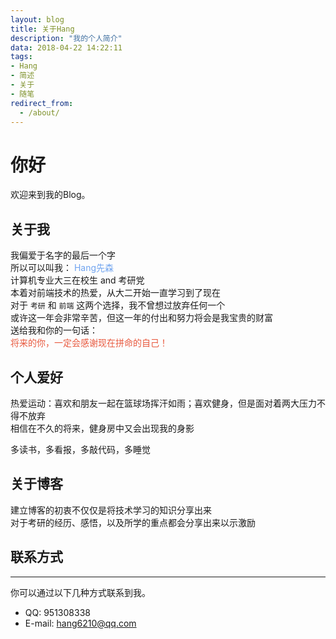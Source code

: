 ```yaml
---
layout: blog
title: 关于Hang
description: "我的个人简介"
data: 2018-04-22 14:22:11
tags: 
- Hang
- 简述
- 关于
- 随笔
redirect_from:
  - /about/
---
```


# 你好

欢迎来到我的Blog。

## 关于我

我偏爱于名字的最后一个字  
所以可以叫我： <font color="#6fa3ef">Hang先森</font>  
计算机专业大三在校生 and 考研党  
本着对前端技术的热爱，从大二开始一直学习到了现在  
对于 ``考研`` 和 ``前端`` 这两个选择，我不曾想过放弃任何一个  
或许这一年会非常辛苦，但这一年的付出和努力将会是我宝贵的财富  
送给我和你的一句话：  
<font color="#e8583d">将来的你，一定会感谢现在拼命的自己！</font>
 
## 个人爱好

热爱运动：喜欢和朋友一起在篮球场挥汗如雨；喜欢健身，但是面对着两大压力不得不放弃  
相信在不久的将来，健身房中又会出现我的身影

多读书，多看报，多敲代码，多睡觉

## 关于博客

建立博客的初衷不仅仅是将技术学习的知识分享出来  
对于考研的经历、感悟，以及所学的重点都会分享出来以示激励

## 联系方式
******
 
你可以通过以下几种方式联系到我。

* QQ: 951308338
* E-mail: hang6210@qq.com
